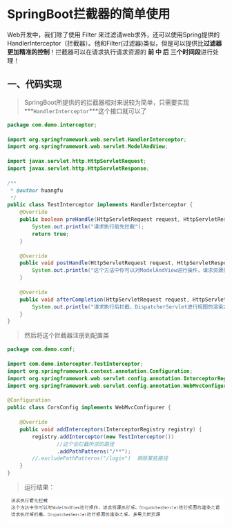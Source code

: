 # SpringBoot拦截器的简单使用

Web开发中，我们除了使用 Filter 来过滤请web求外，还可以使用Spring提供的HandlerInterceptor（拦截器）。他和Filter(过滤器)类似，但是可以提供比**过滤器更加精准的控制**！拦截器可以在请求执行请求资源的  **前  中  后  三个时间段**进行处理！

## 一、代码实现

> SpringBoot所提供的的拦截器相对来说较为简单，只需要实现***`HandlerInterceptor`***这个接口就可以了

```java
package com.demo.interceptor;

import org.springframework.web.servlet.HandlerInterceptor;
import org.springframework.web.servlet.ModelAndView;

import javax.servlet.http.HttpServletRequest;
import javax.servlet.http.HttpServletResponse;

/**
 * @author huangfu
 */
public class TestInterceptor implements HandlerInterceptor {
    @Override
    public boolean preHandle(HttpServletRequest request, HttpServletResponse response, Object handler) throws Exception {
        System.out.println("请求执行前先拦截");
        return true;
    }

    @Override
    public void postHandle(HttpServletRequest request, HttpServletResponse response, Object handler, ModelAndView modelAndView) throws Exception {
        System.out.println("这个方法中你可以对ModelAndView进行操作，请求资源执行后，DispatcherServlet进行视图的渲染之前");
    }

    @Override
    public void afterCompletion(HttpServletRequest request, HttpServletResponse response, Object handler, Exception ex) throws Exception {
        System.out.println("请求执行后拦截，DispatcherServlet进行视图的渲染之后，多用关闭资源");
    }
}

```

> 然后将这个拦截器注册到配置类

```java
package com.demo.conf;

import com.demo.interceptor.TestInterceptor;
import org.springframework.context.annotation.Configuration;
import org.springframework.web.servlet.config.annotation.InterceptorRegistry;
import org.springframework.web.servlet.config.annotation.WebMvcConfigurer;

@Configuration
public class CorsConfig implements WebMvcConfigurer {
  
    @Override
    public void addInterceptors(InterceptorRegistry registry) {
        registry.addInterceptor(new TestInterceptor())
            	//这个会拦截所求的路径
                .addPathPatterns("/**");
        //.excludePathPatterns("/login")  排除某些路径
    }
}

```

> 运行结果：

![1570780031275](../image/1570780031275.png)